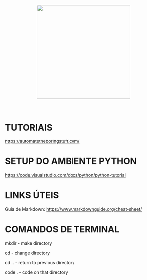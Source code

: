 <h1 align="center">
<img src="https://raw.githubusercontent.com/numpy/numpy/main/branding/logo/primary/numpylogo.svg" width="300">
</h1><br>

# TUTORIAIS

https://automatetheboringstuff.com/


# SETUP DO AMBIENTE PYTHON

https://code.visualstudio.com/docs/python/python-tutorial


# LINKS ÚTEIS

Guia de Markdown: https://www.markdownguide.org/cheat-sheet/

# COMANDOS DE TERMINAL

mkdir - make directory

cd - change directory

cd .. - return to previous directory

code . - code on that directory